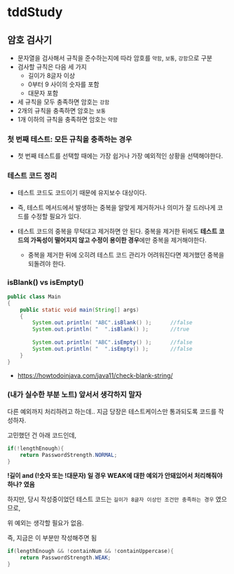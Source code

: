 # tddStudy



## 암호 검사기



- 문자열을 검사해서 규칙을 준수하는지에 따라 암호를 `약함`, `보통`, `강함`으로 구분
- 검사할 규칙은 다음 세 가지
  - 길이가 8글자 이상
  - 0부터 9 사이의 숫자를 포함
  - 대문자 포함
- 세 규칙을 모두 충족하면 암호는 `강함`
- 2개의 규칙을 충족하면 암호는 `보통`
- 1개 이하의 규칙을 충족하면 암호는 `약함`



### 첫 번째 테스트: 모든 규칙을 충족하는 경우

- 첫 번째 테스트를 선택할 때에는 가장 쉽거나 가장 예외적인 상황을 선택해야한다.



### 테스트 코드 정리

- 테스트 코드도 코드이기 때문에 유지보수 대상이다.

- 즉, 테스트 메서드에서 발생하는 중복을 알맞게 제거하거나 의미가 잘 드러나게 코드를 수정할 필요가 있다.
- 테스트 코드의 중복을 무턱대고 제거하면 안 된다. 중복을 제거한 뒤에도 **테스트 코드의 가독성이 떨어지지 않고 수정이 용이한 경우**에만 중복을 제거해야한다.
  - 중복을 제거한 뒤에 오히려 테스트 코드 관리가 어려워진다면 제거했던 중복을 되돌려야 한다.



### isBlank() vs isEmpty()

```java
public class Main 
{
    public static void main(String[] args) 
    {
        System.out.println( "ABC".isBlank() );      //false
        System.out.println( "  ".isBlank() );       //true
 
        System.out.println( "ABC".isEmpty() );      //false
        System.out.println( "  ".isEmpty() );       //false
    }
}
```

- https://howtodoinjava.com/java11/check-blank-string/





### (내가 실수한 부분 노트) 앞서서 생각하지 말자



다른 예외까지 처리하려고 하는데.. 지금 당장은 테스트케이스만 통과되도록 코드를 작성하자.

고민했던 건 아래 코드인데,

```java
if(!lengthEnough){
    return PasswordStrength.NORMAL;
}
```

**!길이 and (!숫자 또는 !대문자) 일 경우 WEAK에 대한 예외가 안돼있어서 처리해줘야 하나? 였음**



하지만, 당시 작성중이었던 테스트 코드는 `길이가 8글자 이상인 조건만 충족하는 경우` 였으므로, 

위 예외는 생각할 필요가 없음.



즉, 지금은 이 부분만 작성해주면 됨

```java
if(lengthEnough && !containNum && !containUppercase){
	return PasswordStrength.WEAK;
}
```

